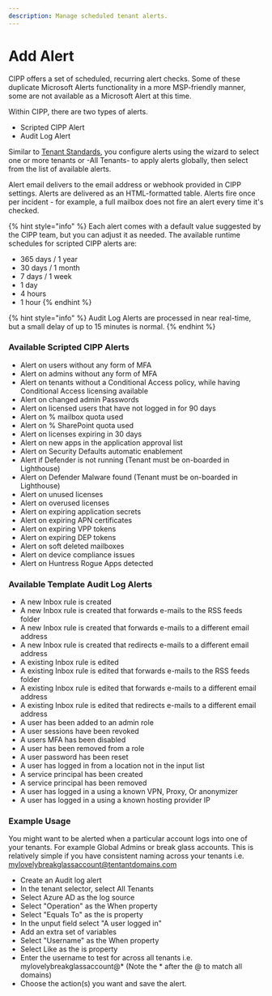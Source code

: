 ```yaml
---
description: Manage scheduled tenant alerts.
---
```


# Add Alert

CIPP offers a set of scheduled, recurring alert checks. Some of these duplicate Microsoft Alerts functionality in a more MSP-friendly manner, some are not available as a Microsoft Alert at this time.

Within CIPP, there are two types of alerts.

* Scripted CIPP Alert
* Audit Log Alert

Similar to [Tenant Standards](../../standards/edit-standards.md#meet-the-standards), you configure alerts using the wizard to select one or more tenants or -All Tenants- to apply alerts globally, then select from the list of available alerts.

Alert email delivers to the email address or webhook provided in CIPP settings. Alerts are delivered as an HTML-formatted table. Alerts fire once per incident - for example, a full mailbox does not fire an alert every time it's checked.

{% hint style="info" %}
Each alert comes with a default value suggested by the CIPP team, but you can adjust it as needed. The available runtime schedules for scripted CIPP alerts are:

* 365 days / 1 year
* 30 days / 1 month
* 7 days / 1 week
* 1 day
* 4 hours
* 1 hour
{% endhint %}

{% hint style="info" %}
Audit Log Alerts are processed in near real-time, but a small delay of up to 15 minutes is normal.
{% endhint %}

### Available Scripted CIPP Alerts

* Alert on users without any form of MFA
* Alert on admins without any form of MFA
* Alert on tenants without a Conditional Access policy, while having Conditional Access licensing available
* Alert on changed admin Passwords
* Alert on licensed users that have not logged in for 90 days
* Alert on % mailbox quota used
* Alert on % SharePoint quota used
* Alert on licenses expiring in 30 days
* Alert on new apps in the application approval list
* Alert on Security Defaults automatic enablement
* Alert if Defender is not running (Tenant must be on-boarded in Lighthouse)
* Alert on Defender Malware found (Tenant must be on-boarded in Lighthouse)
* Alert on unused licenses
* Alert on overused licenses
* Alert on expiring application secrets
* Alert on expiring APN certificates
* Alert on expiring VPP tokens
* Alert on expiring DEP tokens
* Alert on soft deleted mailboxes
* Alert on device compliance issues
* Alert on Huntress Rogue Apps detected

### Available Template Audit Log Alerts

* A new Inbox rule is created
* A new Inbox rule is created that forwards e-mails to the RSS feeds folder
* A new Inbox rule is created that forwards e-mails to a different email address
* A new Inbox rule is created that redirects e-mails to a different email address
* A existing Inbox rule is edited
* A existing Inbox rule is edited that forwards e-mails to the RSS feeds folder
* A existing Inbox rule is edited that forwards e-mails to a different email address
* A existing Inbox rule is edited that redirects e-mails to a different email address
* A user has been added to an admin role
* A user sessions have been revoked
* A users MFA has been disabled
* A user has been removed from a role
* A user password has been reset
* A user has logged in from a location not in the input list
* A service principal has been created
* A service principal has been removed
* A user has logged in a using a known VPN, Proxy, Or anonymizer
* A user has logged in a using a known hosting provider IP

### Example Usage

You might want to be alerted when a particular account logs into one of your tenants. For example Global Admins or break glass accounts. This is relatively simple if you have consistent naming across your tenants i.e. mylovelybreakglassaccount@tentantdomains.com

* Create an Audit log alert
* In the tenant selector, select All Tenants
* Select Azure AD as the log source
* Select "Operation" as the When property
* Select "Equals To" as the is property
* In the unput field select "A user logged in"
* Add an extra set of variables
* Select "Username" as the When property
* Select Like as the is property
* Enter the username to test for across all tenants i.e. mylovelybreakglassaccount@\* (Note the \* after the @ to match all domains)
* Choose the action(s) you want and save the alert.

